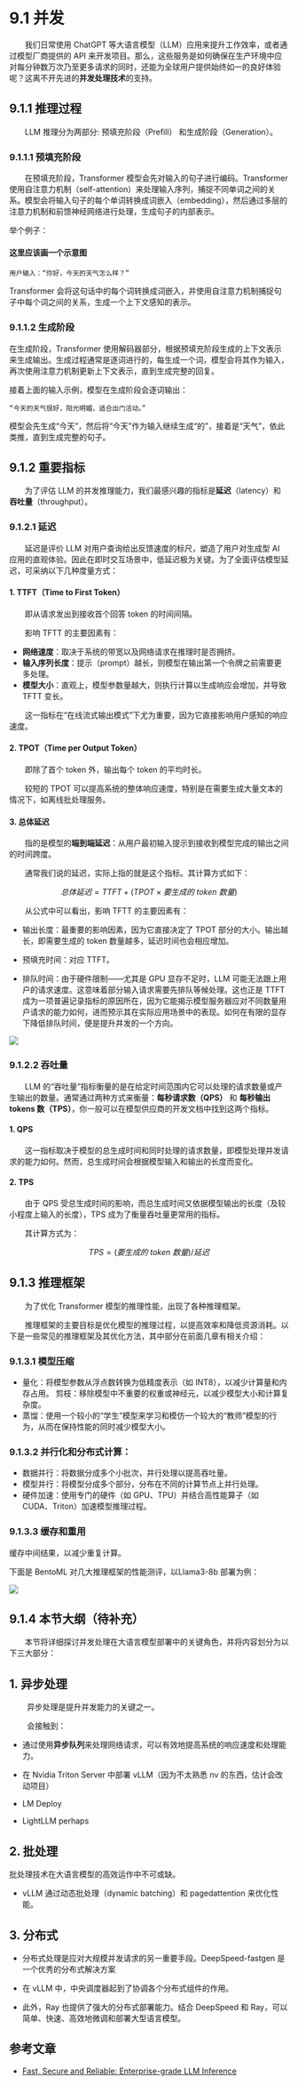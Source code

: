 # 9.1 并发

&emsp;&emsp;我们日常使用 ChatGPT 等大语言模型（LLM）应用来提升工作效率，或者通过模型厂商提供的 API 来开发项目。那么，这些服务是如何确保在生产环境中应对每分钟数万次乃至更多请求的同时，还能为全球用户提供始终如一的良好体验呢？这离不开先进的**并发处理技术**的支持。

## 9.1.1 推理过程

&emsp;&emsp;LLM 推理分为两部分: 预填充阶段（Prefill） 和生成阶段（Generation）。

### 9.1.1.1 预填充阶段

&emsp;&emsp;在预填充阶段，Transformer 模型会先对输入的句子进行编码。Transformer 使用自注意力机制（self-attention）来处理输入序列，捕捉不同单词之间的关系。模型会将输入句子的每个单词转换成词嵌入（embedding），然后通过多层的注意力机制和前馈神经网络进行处理，生成句子的内部表示。

举个例子：

#### 这里应该画一个示意图

    用户输入：“你好，今天的天气怎么样？”

Transformer 会将这句话中的每个词转换成词嵌入，并使用自注意力机制捕捉句子中每个词之间的关系，生成一个上下文感知的表示。

### 9.1.1.2 生成阶段

在生成阶段，Transformer 使用解码器部分，根据预填充阶段生成的上下文表示来生成输出。生成过程通常是逐词进行的，每生成一个词，模型会将其作为输入，再次使用注意力机制更新上下文表示，直到生成完整的回复。

接着上面的输入示例，模型在生成阶段会逐词输出：

    “今天的天气很好，阳光明媚，适合出门活动。”
    
模型会先生成“今天”，然后将“今天”作为输入继续生成“的”，接着是“天气”，依此类推，直到生成完整的句子。

## 9.1.2 重要指标

&emsp;&emsp;为了评估 LLM 的并发推理能力，我们最感兴趣的指标是**延迟**（latency）和**吞吐量**（throughput）。

### 9.1.2.1 延迟

&emsp;&emsp;延迟是评价 LLM 对用户查询给出反馈速度的标尺，塑造了用户对生成型 AI 应用的直观体验。因此在即时交互场景中，低延迟极为关键。为了全面评估模型延迟，可采纳以下几种度量方式：

#### 1. **TTFT**（Time to First Token）

&emsp;&emsp;即从请求发出到接收首个回答 token 的时间间隔。

&emsp;&emsp;影响 TFTT 的主要因素有：

- **网络速度**：取决于系统的带宽以及网络请求在推理时是否拥挤。
- **输入序列长度**：提示（prompt）越长，则模型在输出第一个令牌之前需要更多处理。
- **模型大小**：直观上，模型参数量越大，则执行计算以生成响应会增加，并导致 TFTT 变长。

&emsp;&emsp;这一指标在“在线流式输出模式”下尤为重要，因为它直接影响用户感知的响应速度。

#### 2. **TPOT**（Time per Output Token）

&emsp;&emsp;即除了首个 token 外，输出每个 token 的平均时长。

&emsp;&emsp;较短的 TPOT 可以提高系统的整体响应速度，特别是在需要生成大量文本的情况下，如离线批处理服务。

#### 3. 总体延迟

&emsp;&emsp;指的是模型的**端到端延迟**：从用户最初输入提示到接收到模型完成的输出之间的时间跨度。

&emsp;&emsp;通常我们说的延迟，实际上指的就是这个指标。其计算方式如下：

$$总体延迟 =  TTFT + (TPOT \times 要生成的\:token\:数量)$$

&emsp;&emsp;从公式中可以看出，影响 TFTT 的主要因素有：

- 输出长度：最重要的影响因素，因为它直接决定了 TPOT 部分的大小。输出越长，即需要生成的 token 数量越多，延迟时间也会相应增加。

- 预填充时间：对应 TTFT。

- 排队时间：由于硬件限制——尤其是 GPU 显存不足时，LLM 可能无法跟上用户的请求速度。这意味着部分输入请求需要先排队等候处理。这也正是 TTFT 成为一项普遍记录指标的原因所在，因为它能揭示模型服务器应对不同数量用户请求的能力如何，进而预示其在实际应用场景中的表现。如何在有限的显存下降低排队时间，便是提升并发的一个方向。
  
![](./images/latency.png)

### 9.1.2.2 吞吐量

&emsp;&emsp;LLM 的“吞吐量”指标衡量的是在给定时间范围内它可以处理的请求数量或产生输出的数量。通常通过两种方式来衡量：**每秒请求数（QPS）** 和 **每秒输出 tokens 数（TPS）**，你一般可以在模型供应商的开发文档中找到这两个指标。

#### 1. QPS

&emsp;&emsp;这一指标取决于模型的总生成时间和同时处理的请求数量，即模型处理并发请求的能力如何。然而，总生成时间会根据模型输入和输出的长度而变化。

#### 2. TPS

&emsp;&emsp;由于 QPS 受总生成时间的影响，而总生成时间又依据模型输出的长度（及较小程度上输入的长度），TPS 成为了衡量吞吐量更常用的指标。

&emsp;&emsp;其计算方式为：

$$TPS = (要生成的\:token\:数量) / 延迟$$

## 9.1.3 推理框架

&emsp;&emsp;为了优化 Transformer 模型的推理性能，出现了各种推理框架。

&emsp;&emsp;推理框架的主要目标是优化模型的推理过程，以提高效率和降低资源消耗。以下是一些常见的推理框架及其优化方法，其中部分在前面几章有相关介绍：

### 9.1.3.1 模型压缩

- 量化：将模型参数从浮点数转换为低精度表示（如 INT8），以减少计算量和内存占用。
剪枝：移除模型中不重要的权重或神经元，以减少模型大小和计算复杂度。
- 蒸馏：使用一个较小的“学生”模型来学习和模仿一个较大的“教师”模型的行为，从而在保持性能的同时减少模型大小。
  
###  9.1.3.2 并行化和分布式计算：

- 数据并行：将数据分成多个小批次，并行处理以提高吞吐量。
- 模型并行：将模型分成多个部分，分布在不同的计算节点上并行处理。
- 硬件加速：使用专门的硬件（如 GPU、TPU）并结合高性能算子（如 CUDA、Triton）加速模型推理过程。

###  9.1.3.3 缓存和重用

缓存中间结果，以减少重复计算。


下面是 BentoML 对几大推理框架的性能测评，以Llama3-8b 部署为例：

![](./images/bentoml_llama3_8b.png)


## 9.1.4 本节大纲（待补充）

&emsp;&emsp;本节将详细探讨并发处理在大语言模型部署中的关键角色，并将内容划分为以下三大部分：

## 1. 异步处理

&emsp;&emsp; 异步处理是提升并发能力的关键之一。

&emsp;&emsp; 会接触到：

- 通过使用**异步队列**来处理网络请求，可以有效地提高系统的响应速度和处理能力。

- 在 Nvidia Triton Server 中部署 vLLM（因为不太熟悉 nv 的东西，估计会改动项目）

- LM Deploy

- LightLLM perhaps

## 2. 批处理

批处理技术在大语言模型的高效运作中不可或缺。

- vLLM 通过动态批处理（dynamic batching）和 pagedattention 来优化性能。

## 3. 分布式

- 分布式处理是应对大规模并发请求的另一重要手段。DeepSpeed-fastgen 是一个优秀的分布式解决方案

- 在 vLLM 中，中央调度器起到了协调各个分布式组件的作用。

- 此外，Ray 也提供了强大的分布式部署能力。结合 DeepSpeed 和 Ray，可以简单、快速、高效地微调和部署大型语言模型。

## 参考文章

- [Fast, Secure and Reliable: Enterprise-grade LLM Inference](https://www.databricks.com/blog/fast-secure-and-reliable-enterprise-grade-llm-inference)